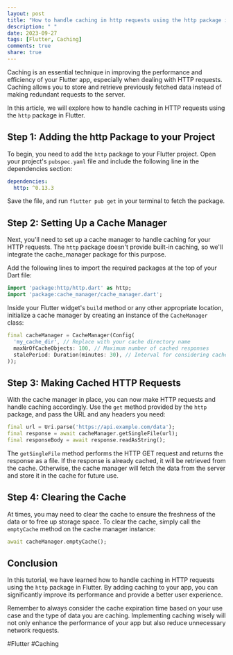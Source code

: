 ```yaml
---
layout: post
title: "How to handle caching in http requests using the http package in Flutter?"
description: " "
date: 2023-09-27
tags: [Flutter, Caching]
comments: true
share: true
---
```


Caching is an essential technique in improving the performance and efficiency of your Flutter app, especially when dealing with HTTP requests. Caching allows you to store and retrieve previously fetched data instead of making redundant requests to the server.

In this article, we will explore how to handle caching in HTTP requests using the `http` package in Flutter.

## Step 1: Adding the http Package to your Project

To begin, you need to add the `http` package to your Flutter project. Open your project's `pubspec.yaml` file and include the following line in the dependencies section:

```yaml
dependencies:
  http: ^0.13.3
```

Save the file, and run `flutter pub get` in your terminal to fetch the package.

## Step 2: Setting Up a Cache Manager

Next, you'll need to set up a cache manager to handle caching for your HTTP requests. The `http` package doesn't provide built-in caching, so we'll integrate the cache_manager package for this purpose. 

Add the following lines to import the required packages at the top of your Dart file:

```dart
import 'package:http/http.dart' as http;
import 'package:cache_manager/cache_manager.dart';
```

Inside your Flutter widget's `build` method or any other appropriate location, initialize a cache manager by creating an instance of the `CacheManager` class:

```dart
final cacheManager = CacheManager(Config(
  'my_cache_dir', // Replace with your cache directory name
  maxNrOfCacheObjects: 100, // Maximum number of cached responses
  stalePeriod: Duration(minutes: 30), // Interval for considering cache as stale
));
```

## Step 3: Making Cached HTTP Requests

With the cache manager in place, you can now make HTTP requests and handle caching accordingly. Use the `get` method provided by the `http` package, and pass the URL and any headers you need:

```dart
final url = Uri.parse('https://api.example.com/data');
final response = await cacheManager.getSingleFile(url);
final responseBody = await response.readAsString();
```

The `getSingleFile` method performs the HTTP GET request and returns the response as a file. If the response is already cached, it will be retrieved from the cache. Otherwise, the cache manager will fetch the data from the server and store it in the cache for future use.

## Step 4: Clearing the Cache

At times, you may need to clear the cache to ensure the freshness of the data or to free up storage space. To clear the cache, simply call the `emptyCache` method on the cache manager instance:

```dart
await cacheManager.emptyCache();
```

## Conclusion

In this tutorial, we have learned how to handle caching in HTTP requests using the `http` package in Flutter. By adding caching to your app, you can significantly improve its performance and provide a better user experience.

Remember to always consider the cache expiration time based on your use case and the type of data you are caching. Implementing caching wisely will not only enhance the performance of your app but also reduce unnecessary network requests.

#Flutter #Caching